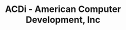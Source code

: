 ---
title: "ACDi - American Computer Development, Inc"
url: /frederick/acdi-american-computer-development-inc/
shop: computer
---
